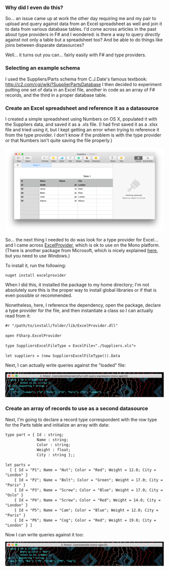### Why did I even do this?

So... an issue came up at work the other day requiring me and my pair to upload and query against data from an Excel spreadsheet as well and join it to data from various database tables.
I'd come across articles in the past about type providers in F# and I wondered:
is there a way to query _directly_ against not only a table but a spreadsheet too?
And be able to do things like joins between disparate datasources?

Well... it turns out you can... fairly easily with F# and type providers.

### Selecting an example schema

I used the Suppliers/Parts schema from C.J.Date's famous textbook: http://c2.com/cgi/wiki?SupplierPartsDatabase I then decided to experiment putting one set of data in an Excel file, another in code as an array of F# records, and the third in a proper database table.

### Create an Excel spreadsheet and reference it as a datasource

I created a simple spreadsheet using Numbers on OS X, populated it with the Suppliers data, and saved it as a .xls file. (I had first saved it as a .xlsx file and tried using it, but I kept getting an error when trying to reference it from the type provider. I don't know if the problem is with the type provider or that Numbers isn't quite saving the file properly.)

![](./images/suppliers_excel.png)

So... the next thing I needed to do was look for a type provider for Excel... and I came across [ExcelProvider](http://fsprojects.github.io/ExcelProvider/), which is ok to use on the Mono platform. (There is another package from Microsoft, which is nicely explained [here](https://blogs.msdn.microsoft.com/jackhu/2011/04/19/fsharp-excel-reading-and-writing-from-and-to-excel/), but you need to use Windows.)

To install it, run the following:

```
nuget install excelprovider

```

When I did this, it installed the package to my home directory; I'm not absolutely sure this is the proper way to install global libraries or if that is even possible or recommended.

Nonetheless, here, I reference the dependency, open the package, declare a type provider for the file, and then instantiate a class so I can actually read from it:

```
#r "/path/to/install/folder/lib/ExcelProvider.dll"

open FSharp.ExcelProvider

type SuppliersExcelFileType = ExcelFile<"./Suppliers.xls">

let suppliers = (new SuppliersExcelFileType()).Data
```

Next, I can actually write queries against the "loaded" file:

![](./images/suppliers_query.png)

### Create an array of records to use as a second datasource

Next, I'm going to declare a record type correspondent with the row type for the Parts table and initialize an array with data:

```
type part = { Id : string;
              Name : string;
              Color : string;
              Weight : float;
              City : string };;

let parts =
  [ { Id = "P1"; Name = "Nut"; Color = "Red"; Weight = 12.0; City = "London" }
    { Id = "P2"; Name = "Bolt"; Color = "Green"; Weight = 17.0; City = "Paris" }
    { Id = "P3"; Name = "Screw"; Color = "Blue"; Weight = 17.0; City = "Oslo" }
    { Id = "P4"; Name = "Screw"; Color = "Red"; Weight = 14.0; City = "London" }
    { Id = "P5"; Name = "Cam"; Color = "Blue"; Weight = 12.0; City = "Paris" }
    { Id = "P6"; Name = "Cog"; Color = "Red"; Weight = 19.0; City = "London" } ]
```

Now I can write queries against it too:

![](./images/parts_query.png)
